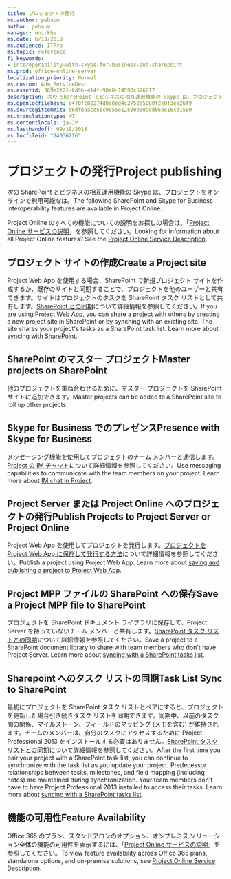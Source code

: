 ```yaml
---
title: プロジェクトの発行
ms.author: pebaum
author: pebaum
manager: mnirkhe
ms.date: 6/13/2018
ms.audience: ITPro
ms.topic: reference
f1_keywords:
- interoperability-with-skype-for-business-and-sharepoint
ms.prod: office-online-server
localization_priority: Normal
ms.custom: Adm_ServiceDesc
ms.assetid: 369e2f21-6d9b-414f-98a8-14590c576817
description: 次の SharePoint とビジネスの相互運用機能の Skype は、プロジェクトをオンラインで利用可能なは。
ms.openlocfilehash: e4f0fc82274d0c8ed4c2752e5080f2e0f3ea26f9
ms.sourcegitcommit: d6dfbaacd56c0855e12500b38acd06be16cd1560
ms.translationtype: MT
ms.contentlocale: ja-JP
ms.lasthandoff: 09/19/2018
ms.locfileid: "24036216"
---
```

# <a name="project-publishing"></a><span data-ttu-id="64b60-103">プロジェクトの発行</span><span class="sxs-lookup"><span data-stu-id="64b60-103">Project publishing</span></span>

<span data-ttu-id="64b60-104">次の SharePoint とビジネスの相互運用機能の Skype は、プロジェクトをオンラインで利用可能なは。</span><span class="sxs-lookup"><span data-stu-id="64b60-104">The following SharePoint and Skype for Business interoperability features are available in Project Online.</span></span>
  
<span data-ttu-id="64b60-p101">Project Online のすべての機能についての説明をお探しの場合は、「[Project Online サービスの説明](project-online-service-description.md)」を参照してください。</span><span class="sxs-lookup"><span data-stu-id="64b60-p101">Looking for information about all Project Online features? See the [Project Online Service Description](project-online-service-description.md).</span></span>
  
## <a name="create-a-project-site"></a><span data-ttu-id="64b60-107">プロジェクト サイトの作成</span><span class="sxs-lookup"><span data-stu-id="64b60-107">Create a Project site</span></span>
<span data-ttu-id="64b60-108"><a name="bkmk_CreateProjectsite"> </a></span><span class="sxs-lookup"><span data-stu-id="64b60-108"></span></span>

<span data-ttu-id="64b60-p102">Project Web App を使用する場合、SharePoint で新規プロジェクト サイトを作成するか、既存のサイトと同期することで、プロジェクトを他のユーザーと共有できます。サイトはプロジェクトのタスクを SharePoint タスク リストとして共有します。[SharePoint との同期](https://go.microsoft.com/fwlink/p/?LinkId=271352)について詳細情報を参照してください。</span><span class="sxs-lookup"><span data-stu-id="64b60-p102">If you are using Project Web App, you can share a project with others by creating a new project site in SharePoint or by synching with an existing site. The site shares your project's tasks as a SharePoint task list. Learn more about [syncing with SharePoint](https://go.microsoft.com/fwlink/p/?LinkId=271352).</span></span>
  
## <a name="master-projects-on-sharepoint"></a><span data-ttu-id="64b60-112">SharePoint のマスター プロジェクト</span><span class="sxs-lookup"><span data-stu-id="64b60-112">Master projects on SharePoint</span></span>
<span data-ttu-id="64b60-113"><a name="bkmk_MasterprojectsonSharePoint"> </a></span><span class="sxs-lookup"><span data-stu-id="64b60-113"></span></span>

<span data-ttu-id="64b60-114">他のプロジェクトを重ね合わせるために、マスター プロジェクトを SharePoint サイトに追加できます。</span><span class="sxs-lookup"><span data-stu-id="64b60-114">Master projects can be added to a SharePoint site to roll up other projects.</span></span> 
  
## <a name="presence-with-skype-for-business"></a><span data-ttu-id="64b60-115">Skype for Business でのプレゼンス</span><span class="sxs-lookup"><span data-stu-id="64b60-115">Presence with Skype for Business</span></span>
<span data-ttu-id="64b60-116"><a name="bkmk_PresencewithLync"> </a></span><span class="sxs-lookup"><span data-stu-id="64b60-116"></span></span>

<span data-ttu-id="64b60-p103">メッセージング機能を使用してプロジェクトのチーム メンバーと通信します。[Project の IM チャット](https://go.microsoft.com/fwlink/p/?LinkId=271351)について詳細情報を参照してください。</span><span class="sxs-lookup"><span data-stu-id="64b60-p103">Use messaging capabilities to communicate with the team members on your project. Learn more about [IM chat in Project](https://go.microsoft.com/fwlink/p/?LinkId=271351).</span></span>
  
## <a name="publish-projects-to-project-server-or-project-online"></a><span data-ttu-id="64b60-119">Project Server または Project Online へのプロジェクトの発行</span><span class="sxs-lookup"><span data-stu-id="64b60-119">Publish Projects to Project Server or Project Online</span></span>
<span data-ttu-id="64b60-120"><a name="bkmk_PublishProjectstoServerOnline"> </a></span><span class="sxs-lookup"><span data-stu-id="64b60-120"></span></span>

<span data-ttu-id="64b60-p104">Project Web App を使用してプロジェクトを発行します。[プロジェクトを Project Web App に保存して発行する方法](https://go.microsoft.com/fwlink/p/?LinkId=271354)について詳細情報を参照してください。</span><span class="sxs-lookup"><span data-stu-id="64b60-p104">Publish a project using Project Web App. Learn more about [saving and publishing a project to Project Web App](https://go.microsoft.com/fwlink/p/?LinkId=271354).</span></span>
  
## <a name="save-a-project-mpp-file-to-sharepoint"></a><span data-ttu-id="64b60-123">Project MPP ファイルの SharePoint への保存</span><span class="sxs-lookup"><span data-stu-id="64b60-123">Save a Project MPP file to SharePoint</span></span>
<span data-ttu-id="64b60-124"><a name="bkmk_SavefiletoSharePoint"> </a></span><span class="sxs-lookup"><span data-stu-id="64b60-124"></span></span>

<span data-ttu-id="64b60-p105">プロジェクトを SharePoint ドキュメント ライブラリに保存して、Project Server を持っていないチーム メンバーと共有します。[SharePoint タスク リストとの同期](https://go.microsoft.com/fwlink/p/?LinkId=271353)について詳細情報を参照してください。</span><span class="sxs-lookup"><span data-stu-id="64b60-p105">Save a project to a SharePoint document library to share with team members who don't have Project Server. Learn more about [syncing with a SharePoint tasks list](https://go.microsoft.com/fwlink/p/?LinkId=271353).</span></span>
  
## <a name="task-list-sync-to-sharepoint"></a><span data-ttu-id="64b60-127">Sharepoint へのタスク リストの同期</span><span class="sxs-lookup"><span data-stu-id="64b60-127">Task List Sync to SharePoint</span></span>
<span data-ttu-id="64b60-128"><a name="bkmk_TaskListSynctoSharePoint"> </a></span><span class="sxs-lookup"><span data-stu-id="64b60-128"></span></span>

<span data-ttu-id="64b60-p106">最初にプロジェクトを SharePoint タスク リストとペアにすると、プロジェクトを更新した場合引き続きタスク リストを同期できます。同期中、以前のタスク間の関係、マイルストーン、フィールドのマッピング (メモを含む) が維持されます。チームのメンバーは、自分のタスクにアクセスするために Project Professional 2013 をインストールする必要はありません。[SharePoint タスク リストとの同期](https://go.microsoft.com/fwlink/p/?LinkId=271353)について詳細情報を参照してください。</span><span class="sxs-lookup"><span data-stu-id="64b60-p106">After the first time you pair your project with a SharePoint task list, you can continue to synchronize with the task list as you update your project. Predecessor relationships between tasks, milestones, and field mapping (including notes) are maintained during synchronization. Your team members don't have to have Project Professional 2013 installed to access their tasks. Learn more about [syncing with a SharePoint tasks list](https://go.microsoft.com/fwlink/p/?LinkId=271353).</span></span>
  
## <a name="feature-availability"></a><span data-ttu-id="64b60-133">機能の可用性</span><span class="sxs-lookup"><span data-stu-id="64b60-133">Feature Availability</span></span>
<span data-ttu-id="64b60-134"><a name="bkmk_TaskListSynctoSharePoint"> </a></span><span class="sxs-lookup"><span data-stu-id="64b60-134"></span></span>

<span data-ttu-id="64b60-135">Office 365 のプラン、スタンドアロンのオプション、オンプレミス ソリューション全体の機能の可用性を表示するには、「[Project Online サービスの説明](project-online-service-description.md)」を参照してください。</span><span class="sxs-lookup"><span data-stu-id="64b60-135">To view feature availability across Office 365 plans, standalone options, and on-premise solutions, see [Project Online Service Description](project-online-service-description.md).</span></span>
  

